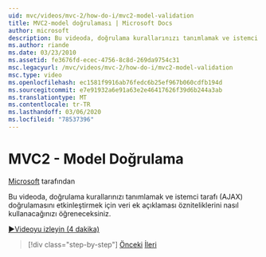 ```yaml
---
uid: mvc/videos/mvc-2/how-do-i/mvc2-model-validation
title: MVC2-model doğrulaması | Microsoft Docs
author: microsoft
description: Bu videoda, doğrulama kurallarınızı tanımlamak ve istemci tarafı (AJAX) doğrulamasını etkinleştirmek için veri ek açıklaması özniteliklerini nasıl kullanacağınızı öğreneceksiniz.
ms.author: riande
ms.date: 03/23/2010
ms.assetid: fe3676fd-ecec-4756-8c8d-269da9754c31
msc.legacyurl: /mvc/videos/mvc-2/how-do-i/mvc2-model-validation
msc.type: video
ms.openlocfilehash: ec1581f9916ab76fedc6b25ef967b060cdfb194d
ms.sourcegitcommit: e7e91932a6e91a63e2e46417626f39d6b244a3ab
ms.translationtype: MT
ms.contentlocale: tr-TR
ms.lasthandoff: 03/06/2020
ms.locfileid: "78537396"
---
```

# <a name="mvc2---model-validation"></a>MVC2 - Model Doğrulama

[Microsoft](https://github.com/microsoft) tarafından

Bu videoda, doğrulama kurallarınızı tanımlamak ve istemci tarafı (AJAX) doğrulamasını etkinleştirmek için veri ek açıklaması özniteliklerini nasıl kullanacağınızı öğreneceksiniz.

[&#9654;Videoyu izleyin (4 dakika)](https://channel9.msdn.com/Blogs/ASP-NET-Site-Videos/mvc2-model-validation)

> [!div class="step-by-step"]
> [Önceki](mvc2-stronglytyped-helpers.md)
> [İleri](mvc2-template-customization.md)
